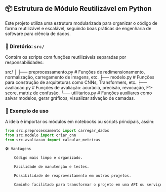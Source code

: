 ## 📦 Estrutura de Módulo Reutilizável em Python

Este projeto utiliza uma estrutura modularizada para organizar o código de forma reutilizável e escalável, seguindo boas práticas de engenharia de software para ciência de dados.

### 📁 Diretório: `src/`

Contém os scripts com funções reutilizáveis separadas por responsabilidades:

src/
│
├── preprocessamento.py # Funções de redimensionamento, normalização, carregamento de imagens, etc.
├── modelo.py # Funções para construção de arquiteturas como CNNs, Transformers, etc.
├── avaliacao.py # Funções de avaliação: acurácia, precisão, revocação, F1-score, matriz de confusão.
└── utilitarios.py # Funções auxiliares como salvar modelos, gerar gráficos, visualizar ativação de camadas.

### 🧪 Exemplo de uso

A ideia é importar os módulos em notebooks ou scripts principais, assim:

```python
from src.preprocessamento import carregar_dados
from src.modelo import criar_cnn
from src.avaliacao import calcular_metricas

🛠️ Vantagens

    Código mais limpo e organizado.

    Facilidade de manutenção e testes.

    Possibilidade de reaproveitamento em outros projetos.

    Caminho facilitado para transformar o projeto em uma API ou serviço.
